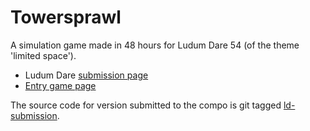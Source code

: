 # Towersprawl

A simulation game made in 48 hours for Ludum Dare 54 (of the theme 'limited space').

 - Ludum Dare [submission page](https://ldjam.com/events/ludum-dare/54/towersprawl)
 - [Entry game page](https://danielblaker.com/LD54/)

The source code for version submitted to the compo is git tagged [ld-submission](https://github.com/5Mixer/LD54-TowerSprawl/tree/ld-submission).

